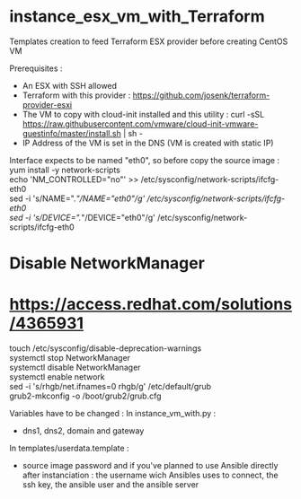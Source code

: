 # instance_esx_vm_with_Terraform
Templates creation to feed Terraform ESX provider before creating CentOS VM


Prerequisites :

- An ESX with SSH allowed
- Terraform with this provider : https://github.com/josenk/terraform-provider-esxi
- The VM to copy with cloud-init installed and this utility :
curl -sSL https://raw.githubusercontent.com/vmware/cloud-init-vmware-guestinfo/master/install.sh | sh -
- IP Address of the VM is set in the DNS (VM is created with static IP)


Interface expects to be named "eth0", so before copy the source image :
 yum install -y network-scripts  
 echo 'NM_CONTROLLED="no"'  >> /etc/sysconfig/network-scripts/ifcfg-eth0  
 sed  -i 's/NAME=".*"/NAME="eth0"/g' /etc/sysconfig/network-scripts/ifcfg-eth0  
 sed  -i 's/DEVICE=".*"/DEVICE="eth0"/g' /etc/sysconfig/network-scripts/ifcfg-eth0  
 # Disable NetworkManager
 # https://access.redhat.com/solutions/4365931
 touch /etc/sysconfig/disable-deprecation-warnings  
 systemctl stop NetworkManager  
 systemctl disable NetworkManager  
 systemctl enable network  
 sed -i 's/rhgb/net.ifnames=0 rhgb/g' /etc/default/grub  
 grub2-mkconfig  -o /boot/grub2/grub.cfg  


Variables have to be changed :
In instance_vm_with.py :
 - dns1, dns2, domain and gateway

In templates/userdata.template :
 - source image password and if you've planned to use Ansible directly after instanciation : the username wich Ansibles uses to connect, the ssh key, the ansible user and the ansible server

